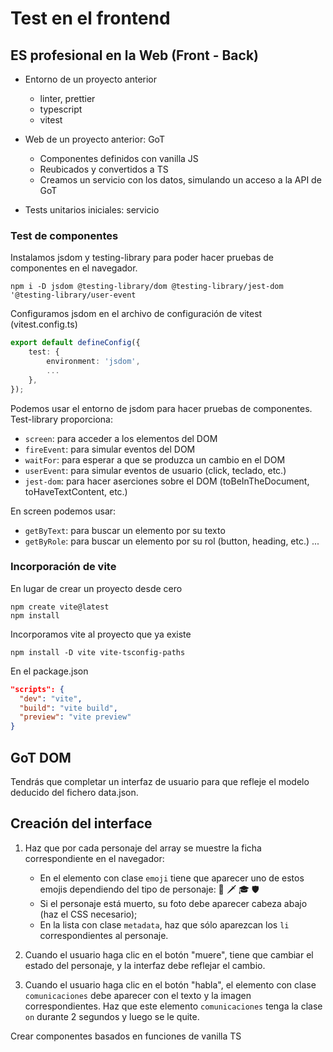 # Test en el frontend

## ES profesional en la Web (Front - Back)

- Entorno de un proyecto anterior

  - linter, prettier
  - typescript
  - vitest

- Web de un proyecto anterior: GoT

  - Componentes definidos con vanilla JS
  - Reubicados y convertidos a TS
  - Creamos un servicio con los datos, simulando un acceso a la API de GoT

- Tests unitarios iniciales: servicio

### Test de componentes

Instalamos jsdom y testing-library para poder hacer pruebas de componentes en el navegador.

```shell
npm i -D jsdom @testing-library/dom @testing-library/jest-dom '@testing-library/user-event
```

Configuramos jsdom en el archivo de configuración de vitest (vitest.config.ts)

```ts
export default defineConfig({
    test: {
        environment: 'jsdom',
        ...
    },
});
```

Podemos usar el entorno de jsdom para hacer pruebas de componentes. Test-library proporciona:

- `screen`: para acceder a los elementos del DOM
- `fireEvent`: para simular eventos del DOM
- `waitFor`: para esperar a que se produzca un cambio en el DOM
- `userEvent`: para simular eventos de usuario (click, teclado, etc.)
- `jest-dom`: para hacer aserciones sobre el DOM (toBeInTheDocument, toHaveTextContent, etc.)

En screen podemos usar:

- `getByText`: para buscar un elemento por su texto
- `getByRole`: para buscar un elemento por su rol (button, heading, etc.) ...

### Incorporación de vite

En lugar de crear un proyecto desde cero

```shell
npm create vite@latest
npm install
```

Incorporamos vite al proyecto que ya existe

```shell
npm install -D vite vite-tsconfig-paths
```

En el package.json

```json
"scripts": {
  "dev": "vite",
  "build": "vite build",
  "preview": "vite preview"
}
```

## GoT DOM

Tendrás que completar un interfaz de usuario para que refleje el modelo deducido del fichero data.json.

## Creación del interface

1. Haz que por cada personaje del array se muestre la ficha correspondiente en el navegador:

   - En el elemento con clase `emoji` tiene que aparecer uno de estos emojis dependiendo del tipo de personaje: 👑 🗡 🎓 🛡
   - Si el personaje está muerto, su foto debe aparecer cabeza abajo (haz el CSS necesario);
   - En la lista con clase `metadata`, haz que sólo aparezcan los `li` correspondientes al personaje.

2. Cuando el usuario haga clic en el botón "muere", tiene que cambiar el estado del personaje, y la interfaz debe reflejar el cambio.
3. Cuando el usuario haga clic en el botón "habla", el elemento con clase `comunicaciones` debe aparecer con el texto y la imagen correspondientes. Haz que este elemento `comunicaciones` tenga la clase `on` durante 2 segundos y luego se le quite.

Crear componentes basados en funciones de vanilla TS
